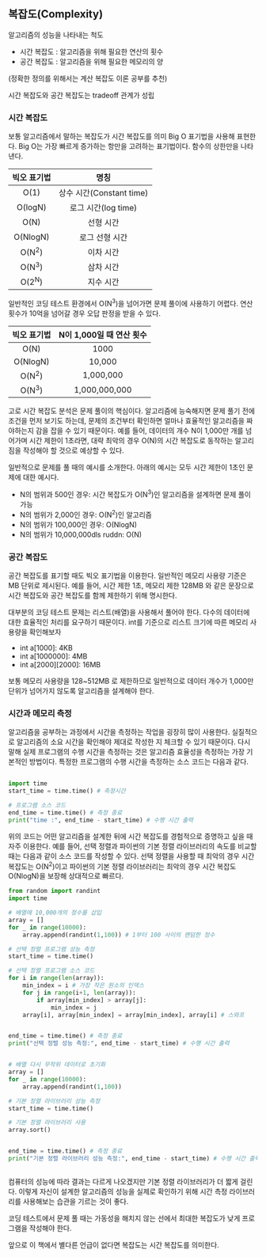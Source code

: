 ## 복잡도(Complexity)

알고리즘의 성능을 나타내는 척도
- 시간 복잡도 : 알고리즘을 위해 필요한 연산의 횟수
- 공간 복잡도 : 알고리즘을 위해 필요한 메모리의 양

(정확한 정의를 위해서는 계산 복잡도 이론 공부를 추천)

시간 복잡도와 공간 복잡도는 tradeoff 관계가 성립


### 시간 복잡도
보통 알고리즘에서 말하는 복잡도가 시간 복잡도를 의미
Big O 표기법을 사용해 표현한다.
Big O는 가장 빠르게 증가하는 항만을 고려하는 표기법이다. 함수의 상한만을 나타낸다.


| 빅오 표기법            |  명칭                |   
|:---: | :---: |
| O(1)         |  상수 시간(Constant time)         |   
| O(logN)       |      로그 시간(log time)     |
| O(N) | 선형 시간 |
| O(NlogN) | 로그 선형 시간 |
| O(N<sup>2</sup>) | 이차 시간 |
| O(N<sup>3</sup>) | 삼차 시간|
| O(2<sup>N</sup>) | 지수 시간 |


일반적인 코딩 테스트 환경에서 O(N<sup>3</sup>)을 넘어가면 문제 풀이에 사용하기 어렵다.
연산 횟수가 10억을 넘어갈 경우 오답 판정을 받을 수 있다.

| 빅오 표기법            |  N이 1,000일 때 연산 횟수         |   
|:---: | :---: |
| O(N) | 1000 |
| O(NlogN) | 10,000 |
| O(N<sup>2</sup>) | 1,000,000 |
| O(N<sup>3</sup>) | 1,000,000,000 |


고로 시간 복잡도 분석은 문제 풀이의 핵심이다. 
알고리즘에 능숙해지면 문제 풀기 전에 조건을 먼저 보기도 하는데, 문제의 조건부터 확인하면 얼마나 효율적인 알고리즘을 짜야하는지 감을 잡을 수 있기 때문이다.
예를 들어, 데이터의 개수 N이 1,000만 개를 넘어가며 시간 제한이 1초라면, 대략 최악의 경우 O(N)의 시간 복잡도로 동작하는 알고리짐을 작성해야 할 것으로 예상할 수 있다. 

일반적으로 문제를 풀 때의 예시를 소개한다. 아래의 예시는 모두 시간 제한이 1초인 문제에 대한 예시다.
- N의 범위과 500인 경우: 시간 복잡도가 O(N<sup>3</sup>)인 알고리즘을 설계하면 문제 풀이 가능
- N의 범위가 2,000인 경우: O(N<sup>2</sup>)인 알고리즘
- N의 범위가 100,000인 경우: O(NlogN)
- N의 범위가 10,000,000dls ruddn: O(N)


### 공간 복잡도
공간 복잡도를 표기할 때도 빅오 표기법을 이용한다.
일반적인 메모리 사용량 기준은 MB 단위로 제시된다. 
예를 들어, 시간 제한 1초, 메모리 제한 128MB 와 같은 문장으로 시간 복잡도와 공간 복잡도를 함께 제한하기 위해 명시한다.

대부분의 코딩 테스트 문제는 리스트(배열)을 사용해서 풀어야 한다. 다수의 데이터에 대한 효율적인 처리를 요구하기 때문이다. 
int를 기준으로 리스트 크기에 따른 메모리 사용량을 확인해보자
- int a[1000]: 4KB
- int a[1000000]: 4MB
- int a[2000][2000]: 16MB

보통 메모리 사용량을 128~512MB 로 제한하므로 일반적으로 데이터 개수가 1,000만 단위가 넘어가지 않도록 알고리즘을 설계해야 한다. 


### 시간과 메모리 측정
알고리즘을 공부하는 과정에서 시간을 측정하는 작업을 굉장히 많이 사용한다. 실질적으로 알고리즘의 소요 시간을 확인해야 제대로 작성한 지 체크할 수 있기 때문이다.
다시 말해 실제 프로그램의 수행 시간을 측정하는 것은 알고리즘 효율성을 측정하는 가장 기본적인 방법이다. 
특정한 프로그램의 수행 시간을 측정하는 소스 코드는 다음과 같다.

```python

import time
start_time = time.time() # 측정시간

# 프로그램 소스 코드
end_time = time.time() # 측정 종료
print("time :", end_time - start_time) # 수행 시간 출력
```

위의 코드는 어떤 알고리즘을 설계한 뒤에 시간 복잡도를 경험적으로 증명하고 싶을 때 자주 이용한다.
예를 들어, 선택 정렬과 파이썬의 기본 정렬 라이브러리의 속도를 비교할 때는 다음과 같이 소스 코드를 작성할 수 있다. 선택 정렬을 사용할 때 최악의 경우 시간 복잡도는 O(N<sup>2</sup>)이고 파이썬의 기본 정렬 라이브러리는 최악의 경우 시간 복잡도 O(NlogN)을 보장해 상대적으로 빠르다. 


```python
from random import randint
import time

# 배열에 10,000개의 정수를 삽입
array = []
for _ in range(10000):
    array.append(randint(1,100)) # 1부터 100 사이의 랜덤한 정수

# 선택 정렬 프로그램 성능 측정
start_time = time.time()

# 선택 정렬 프로그램 소스 코드
for i in range(len(array)):
    min_index = i # 가장 작은 원소의 인덱스
    for j in range(i+1, len(array)):
        if array[min_index] > array[j]:
            min_index = j
    array[i], array[min_index] = array[min_index], array[i] # 스와프


end_time = time.time() # 측정 종료
print("선택 정렬 성능 측정:", end_time - start_time) # 수행 시간 출력


# 배열 다시 무작위 데이터로 초기화
array = []
for _ in range(10000):
    array.append(randint(1,100)) 

# 기본 정렬 라이브러리 성능 측정
start_time = time.time()

# 기본 정렬 라이브러리 사용
array.sort()


end_time = time.time() # 측정 종료
print("기본 정렬 라이브러리 성능 측정:", end_time - start_time) # 수행 시간 출력



```

컴퓨터의 성능에 따라 결과는 다르게 나오겠지만 기본 정렬 라이브러리가 더 짧게 걸린다.
이렇게 자신이 설계한 알고리즘의 성능을 실제로 확인하기 위해 시간 측정 라이브러리를 사용해보는 습관을 기르는 것이 좋다.

코딩 테스트에서 문제 풀 때는 가동성을 해치지 않는 선에서 최대한 복잡도가 낮게 프로그램을 작성해야 한다.

앞으로 이 책에서 별다른 언급이 없다면 복잡도는 시간 복잡도를 의미한다.